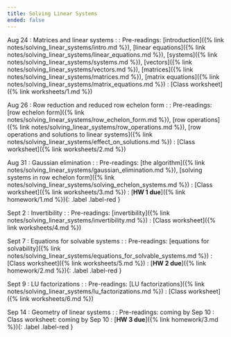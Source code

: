 ```yaml
---
title: Solving Linear Systems
ended: false
---
```


Aug 24
: Matrices and linear systems 
  : 
: Pre-readings: [introduction]({% link notes/solving_linear_systems/intro.md %}), 
[linear equations]({% link notes/solving_linear_systems/linear_equations.md %}), 
[systems]({% link notes/solving_linear_systems/systems.md %}), 
[vectors]({% link notes/solving_linear_systems/vectors.md %}), 
[matrices]({% link notes/solving_linear_systems/matrices.md %}),
[matrix equations]({% link notes/solving_linear_systems/matrix_equations.md %})
: [Class worksheet]({% link worksheets/1.md %})

Aug 26
: Row reduction and reduced row echelon form
  : 
: Pre-readings: 
[row echelon form]({% link notes/solving_linear_systems/row_echelon_form.md %}),
[row operations]({% link notes/solving_linear_systems/row_operations.md %}),
[row operations and solutions to linear systems]({% link notes/solving_linear_systems/effect_on_solutions.md %})
: [Class worksheet]({% link worksheets/2.md %})

Aug 31 
: Gaussian elimination
  : 
: Pre-readings: 
[the algorithm]({% link notes/solving_linear_systems/gaussian_elimination.md %}), 
[solving systems in row echelon form]({% link notes/solving_linear_systems/solving_echelon_systems.md %})
: [Class worksheet]({% link worksheets/3.md %})
: [**HW 1 due**]({% link homework/1.md %}){: .label .label-red }

Sept 2
: Invertibility
  : 
: Pre-readings: 
[invertibility]({% link notes/solving_linear_systems/invertibility.md %})
: [Class worksheet]({% link worksheets/4.md %})

Sept 7 
: Equations for solvable systems
  : 
: Pre-readings: [equations for solvability]({% link notes/solving_linear_systems/equations_for_solvable_systems.md %})
: [Class worksheet]({% link worksheets/5.md %})
: [**HW 2 due**]({% link homework/2.md %}){: .label .label-red }

Sept 9 
: LU factorizations
  : 
: Pre-readings: [LU factorizations]({% link notes/solving_linear_systems/lu_factorizations.md %})
: [Class worksheet]({% link worksheets/6.md %})

Sep 14
: Geometry of linear systems
  : 
: Pre-readings: coming by Sep 10
: Class worksheet: coming by Sep 10 
: [**HW 3 due**]({% link homework/3.md %}){: .label .label-red }

<!-- Oct 1
: **Lab**{: .label .label-purple } [Intro to Java](#)

Oct 2
: [Tracing, IntLists, & Recursion](#)
  : [2.1](#)
: **HW 1 due**{: .label .label-red } -->


<!-- Example

Oct 5
: [Linked Lists & Encapsulation](#)
  : [3.1](#), [2.2](#), [2.3](#)

Oct 6
: **Section**{: .label .label-purple }[Linked Lists](#)
  : [Solution](#)

Oct 7
: [Resizing Arrays](#)
  : [2.4](#), [2.5](#)

Oct 8
: **Lab**{: .label .label-purple } [Resizing Arrays](#)

Oct 9
: [Runtime Analysis](#)
  : [8.1](#), [8.2](#), [8.3](#), [8.4](#)
: **HW 2 due**{: .label .label-red } -->
